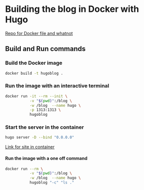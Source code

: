 # Building the blog in Docker with Hugo

[Repo for Docker file and whatnot](https://github.com/blitterated/hugodocker)

## Build and Run commands

### Build the Docker image

```sh
docker build -t hugoblog .
```

### Run the image with an interactive terminal

```sh
docker run -it --rm --init \
           -v "$(pwd)":/blog \
           -w /blog  --name hugo \
           -p 1313:1313 \
           hugoblog
```

### Start the server in the container

```sh
hugo server -D --bind "0.0.0.0"
```

[Link for site in container](http://localhost:1313)

#### Run the image with a one off command

```sh
docker run --rm \
           -v "$(pwd)":/blog \
           -w /blog  --name hugo \
           hugoblog "-c" "ls ."
```

